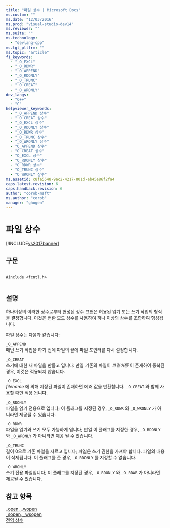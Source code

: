 ```yaml
---
title: "파일 상수 | Microsoft Docs"
ms.custom: ""
ms.date: "12/03/2016"
ms.prod: "visual-studio-dev14"
ms.reviewer: ""
ms.suite: ""
ms.technology: 
  - "devlang-cpp"
ms.tgt_pltfrm: ""
ms.topic: "article"
f1_keywords: 
  - "_O_EXCL"
  - "_O_RDWR"
  - "_O_APPEND"
  - "_O_RDONLY"
  - "_O_TRUNC"
  - "_O_CREAT"
  - "_O_WRONLY"
dev_langs: 
  - "C++"
  - "C"
helpviewer_keywords: 
  - "_O_APPEND 상수"
  - "_O_CREAT 상수"
  - "_O_EXCL 상수"
  - "_O_RDONLY 상수"
  - "_O_RDWR 상수"
  - "_O_TRUNC 상수"
  - "_O_WRONLY 상수"
  - "O_APPEND 상수"
  - "O_CREAT 상수"
  - "O_EXCL 상수"
  - "O_RDONLY 상수"
  - "O_RDWR 상수"
  - "O_TRUNC 상수"
  - "O_WRONLY 상수"
ms.assetid: c8fa5548-9ac2-4217-801d-eb45e86f2fa4
caps.latest.revision: 6
caps.handback.revision: 6
author: "corob-msft"
ms.author: "corob"
manager: "ghogen"
---
```

# 파일 상수
[!INCLUDE[vs2017banner](../assembler/inline/includes/vs2017banner.md)]

## 구문  
  
```  
  
#include <fcntl.h>  
  
```  
  
## 설명  
 하나이상의 이러한 상수로부터 현성된 정수 표현은 허용된 읽기 또는 쓰기 작업의 형식을 결정합니다.  이것은 변환 모드 상수를 사용하여 하나 이상의 상수를 조합하여 형성됩니다.  
  
 파일 상수는 다음과 같습니다:  
  
 `_O_APPEND`  
 매번 쓰기 작업을 하기 전에 파일의 끝에 파일 포인터를 다시 설정합니다.  
  
 `_O_CREAT`  
 쓰기에 대한 새 파일을 만들고 엽니다: 만일 기존의 파일이 *파일이름* 이 존재하여 중복된 경우, 이것은 적용되지 않습니다.  
  
 `_O_EXCL`  
 *filename* 에 의해 지정된 파일이 존재하면 에러 값을 반환합니다.  `_O_CREAT` 와 함께 사용할 때만 적용 됩니다.  
  
 `_O_RDONLY`  
 파일을 읽기 전용으로 엽니다; 이 플래그를 지정된 경우, `_O_RDWR` 와 `_O_WRONLY` 가 아니라면 제공될 수 있습니다.  
  
 `_O_RDWR`  
 파일을 읽기와 쓰기 모두 가능하게 엽니다; 만일 이 플래그를 지정한 경우, `_O_RDONLY` 와 `_O_WRONLY` 가 아니라면 제공 될 수 있습니다.  
  
 `_O_TRUNC`  
 길이 0으로 기존 파일을 자르고 엽니다; 파일은 쓰기 권한을 가져야 합니다.  파일의 내용이 삭제됩니다.  이 플래그를 준 경우, `_O_RDONLY` 를 지정할 수 없습니다.  
  
 `_O_WRONLY`  
 쓰기 전용 파일입니다; 이 플래그를 지정된 경우, `_O_RDONLY` 와 `_O_RDWR` 가 아니라면 제공될 수 있습니다.  
  
## 참고 항목  
 [\_open, \_wopen](../c-runtime-library/reference/open-wopen.md)   
 [\_sopen, \_wsopen](../c-runtime-library/reference/sopen-wsopen.md)   
 [전역 상수](../c-runtime-library/global-constants.md)